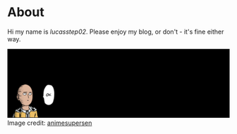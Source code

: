 # About

Hi my name is *lucasstep02*. Please enjoy my blog, or don't - it's fine either way.



![](/images/opm.png "One Punch Man - ok")
Image credit: [animesupersen](https://imgur.com/gallery/izcL7MI)

